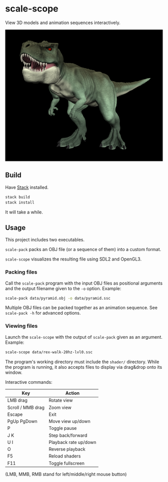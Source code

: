 # scale-scope
View 3D models and animation sequences interactively.

![Screenshot](screenshot.png)

## Build
Have [Stack](https://docs.haskellstack.org/) installed.

```bash
stack build
stack install
```

It will take a while.

## Usage
This project includes two executables.

`scale-pack` packs an OBJ file (or a sequence of them) into a custom format.

`scale-scope` visualizes the resulting file using SDL2 and OpenGL3.

### Packing files
Call the `scale-pack` program with the input OBJ files as positional arguments
and the output filename given to the `-o` option.
Example:

```bash
scale-pack data/pyramid.obj -o data/pyramid.ssc
```

Multiple OBJ files can be packed together as an animation sequence.
See `scale-pack -h` for advanced options.

### Viewing files
Launch the `scale-scope` with the output of `scale-pack` given as an argument.
Example:

```bash
scale-scope data/rex-walk-20hz-lvl0.ssc
```

The program's working directory must include the `shader/` directory.
While the program is running, it also accepts files to display via
drag&drop onto its window.

Interactive commands:

| Key               | Action                |
| ----------------- | --------------------- |
| LMB drag          | Rotate view           |
| Scroll / MMB drag | Zoom view             |
| Escape            | Exit                  |
| PgUp PgDown       | Move view up/down     |
| P                 | Toggle pause          |
| J K               | Step back/forward     |
| U I               | Playback rate up/down |
| O                 | Reverse playback      |
| F5                | Reload shaders        |
| F11               | Toggle fullscreen     |

(LMB, MMB, RMB stand for left/middle/right mouse button)
